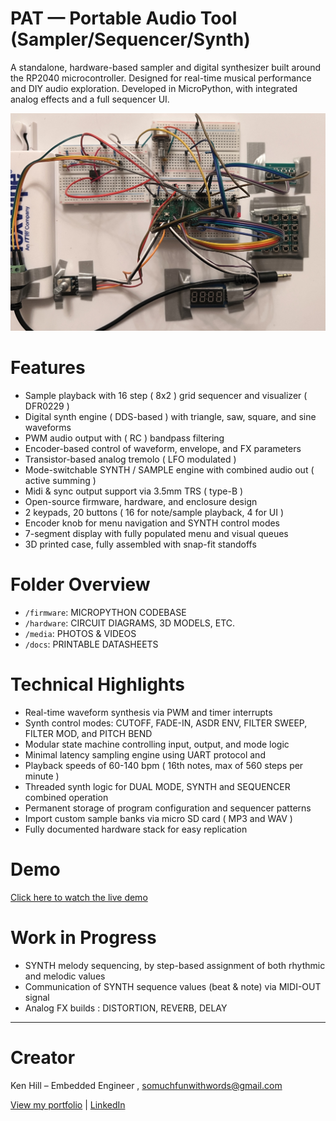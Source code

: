 # PAT — Portable Audio Tool (Sampler/Sequencer/Synth)

A standalone, hardware-based sampler and digital synthesizer built around the RP2040 microcontroller. Designed for real-time musical performance and DIY audio exploration. Developed in MicroPython, with integrated analog effects and a full sequencer UI.

![PAT Synth Front View](media/photos/PROTOTYPE.jpeg)

# Features

- Sample playback with 16 step ( 8x2 ) grid sequencer and visualizer ( DFR0229 )
- Digital synth engine ( DDS-based ) with triangle, saw, square, and sine waveforms
- PWM audio output with ( RC ) bandpass filtering
- Encoder-based control of waveform, envelope, and FX parameters
- Transistor-based analog tremolo ( LFO modulated )
- Mode-switchable SYNTH / SAMPLE engine with combined audio out ( active summing )
- Midi & sync output support via 3.5mm TRS ( type-B )
- Open-source firmware, hardware, and enclosure design
- 2 keypads, 20 buttons ( 16 for note/sample playback, 4 for UI )
- Encoder knob for menu navigation and SYNTH control modes
- 7-segment display with fully populated menu and visual queues
- 3D printed case, fully assembled with snap-fit standoffs

# Folder Overview

- `/firmware`: MICROPYTHON CODEBASE
- `/hardware`: CIRCUIT DIAGRAMS, 3D MODELS, ETC.
- `/media`: PHOTOS & VIDEOS
- `/docs`: PRINTABLE DATASHEETS

# Technical Highlights

- Real-time waveform synthesis via PWM and timer interrupts
- Synth control modes: CUTOFF, FADE-IN, ASDR ENV, FILTER SWEEP, FILTER MOD, and PITCH BEND
- Modular state machine controlling input, output, and mode logic
- Minimal latency sampling engine using UART protocol and <asyncio>
- Playback speeds of 60-140 bpm ( 16th notes, max of 560 steps per minute )
- Threaded synth logic for DUAL MODE, SYNTH and SEQUENCER combined operation
- Permanent storage of program configuration and sequencer patterns
- Import custom sample banks via micro SD card ( MP3 and WAV )
- Fully documented hardware stack for easy replication

# Demo

[Click here to watch the live demo](media/videos/SYNTH-CTRL-1.mp4)

# Work in Progress

- SYNTH melody sequencing, by step-based assignment of both rhythmic and melodic values
- Communication of SYNTH sequence values (beat & note) via MIDI-OUT signal
- Analog FX builds : DISTORTION, REVERB, DELAY

---

# Creator

Ken Hill – Embedded Engineer , [somuchfunwithwords@gmail.com](mailto:somuchfunwithwords@gmail.com)

[View my portfolio](https://kenhill.dev) | [LinkedIn](https://www.linkedin.com/in/ken-hill-5a03b9225)
